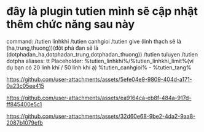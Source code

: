 # đây là plugin tutien mình sẽ cập nhật thêm chức năng sau này 
command:
/tutien linhkhi
/tutien canhgioi
/tutien give <player> <item> (linh thạch sẽ là (ha,trung,thuong))(đột phá đan sẽ là (dotphadan_ha,dotphadan_trung,dotphadan_thuong))
/tutien tuluyen
/tutien dotpha
aliases: tt 
Placeholder:
%tutien_linhkhi%/%tutien_linhkhi_limit%(ví dụ bạn có 20 linh khí / 50 linh khí ạ)
%tutien_canhgioi% - %tutien_tang% 


https://github.com/user-attachments/assets/5efe04e9-9809-404d-a171-0a23c05ee415



https://github.com/user-attachments/assets/ea9164ca-eb8f-484a-917d-ff845400e5c1



https://github.com/user-attachments/assets/32d60e68-9be2-4da2-9aa8-2087b1079efb

